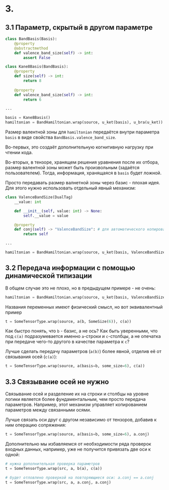 # 3.

## 3.1 Параметр, скрытый в другом параметре
```Python
class BandBasis(Basis):
    @property
    @abstractmethod
    def valence_band_size(self) -> int:
        assert False

class Kane8Basis(BandBasis):
    @property
    def size(self) -> int:
        return 8
    
    @property
    def valence_band_size(self) -> int:
        return 6

...

basis = Kane8Basis()
hamiltonian = BandHamiltonian.wrap(source, u_ket(basis), u_bra(u_ket))
```
Размер валентной зоны для `hamiltonian` передаётся внутри параметра `basis`
в виде свойства `BandBasis.valence_band_size`.

Во-первых, это создаёт дополнительную когнитивную нагрузку при чтении кода.

Во-вторых, в тензоре, хранящем решения уравнения после их отбора,
размер валентной зоны может быть произвольным (задаётся пользователем).
Тогда, информация, хранящаяся в `basis` будет ложной.

Просто передавать размер валнетной зоны через базис - плохая идея.
Для этого нужно использовать отдельный явный механизм:
```Python
class ValenceBandSize(DualTag)
    __value: int

    def __init__(self, value: int) -> None:
        self.__value = value

    @property
    def conj(self) -> "ValenceBandSize": # для автоматического копирования этих данных из u_ket в u_bra
        return self

...

hamiltonian = BandHamiltonian.wrap(source, u_ket(basis, ValenceBandSize(6)), u_bra(u_ket))
```


## 3.2 Передача информации с помощью динамической типизации
В общем случае это не плохо, но в предыдущем примере - не очень:
```Python
hamiltonian = BandHamiltonian.wrap(source, u_ket(basis, ValenceBandSize(6)), u_bra(u_ket))
```
Названия переменных имеют физический смысл, но вот эквивалентный пример
```Python
t = SomeTensorType.wrap(source, a(b, SomeSize(6)), c(a))
```
Как быстро понять, что `b` - базис, а не ось?
Как быть уверенными, что под `c(a)`
подразумевается именно `a`-строки и `c`-столбцы,
а не опечатка при передаче чего-то другого в качестве параметра к `c`? 

Лучше сделать передачу параметров (`a(b)`) более явной,
отделив её от связывания осей (`c(a)`):
```Python
t = SomeTensorType.wrap(source, a(basis=b, some_size=6), c(a))
```


## 3.3 Связывание осей не нужно
Связывание осей и разделение их на строки и столбцы на уровне логики
является более фундаментальным, чем просто передача параметров.
Например, этот механизм управляет копированием параметров
между связанными осями.

Лучше связать оси друг с другом независимо от тензоров, добавив к ним
операцию сопряжения:
```Python
t = SomeTensorType.wrap(source, a(basis=b, some_size=6), a.conj)
```

Дополнительно мы избавляемся от необходимости ряда проверок входных данных,
например, уже не получится привязать две оси к одной:
```Python
# нужна дополнительная проверка параметров
t = SomeTensorType.wrap(src, a, b(a), c(a))
```
```Python
# будет отловлено проверкой на повторяющиеся оси: a.conj == a.conj
t = SomeTensorType.wrap(src, a, a.conj, a.conj)
```
